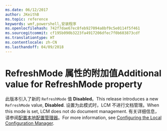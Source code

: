 ```yaml
---
ms.date: 06/12/2017
author: JKeithB
ms.topic: reference
keywords: wmf,powershell,安装程序
ms.openlocfilehash: 742f7dae67ec8feb927094a8bf9c5e0114f5f461
ms.sourcegitcommit: cf195b090b3223fa4917206dfec7f0b603873cdf
ms.translationtype: HT
ms.contentlocale: zh-CN
ms.lasthandoff: 04/09/2018
---
```

# <a name="additional-value-for-refreshmode-property"></a><span data-ttu-id="bc0e8-102">RefreshMode 属性的附加值</span><span class="sxs-lookup"><span data-stu-id="bc0e8-102">Additional value for RefreshMode property</span></span>

<span data-ttu-id="bc0e8-103">此版本引入了新的 `RefreshMode` 值 **Disabled**。</span><span class="sxs-lookup"><span data-stu-id="bc0e8-103">This release introduces a new `RefreshMode` value, **Disabled**.</span></span> <span data-ttu-id="bc0e8-104">设置为此模式时，LCM 不进行文档管理。</span><span class="sxs-lookup"><span data-stu-id="bc0e8-104">When this mode is set, LCM does not do document management.</span></span> <span data-ttu-id="bc0e8-105">有关详细信息，请参阅[配置本地配置管理器](https://msdn.microsoft.com/powershell/dsc/metaconfig)。</span><span class="sxs-lookup"><span data-stu-id="bc0e8-105">For more information, see [Configuring the Local Configuration Manager](https://msdn.microsoft.com/powershell/dsc/metaconfig).</span></span>